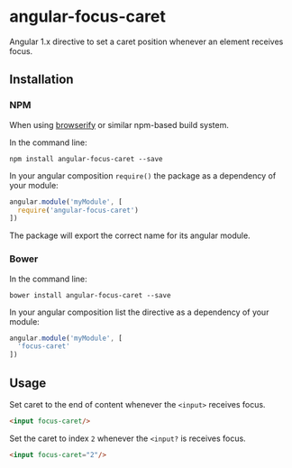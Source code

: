 # angular-focus-caret

Angular 1.x directive to set a caret position whenever an element receives focus.

## Installation

### NPM

When using [browserify](http://browserify.org/) or similar npm-based build system.

In the command line:

```
npm install angular-focus-caret --save
```

In your angular composition `require()` the package as a dependency of your module:

```javascript
angular.module('myModule', [
  require('angular-focus-caret')
])
```

The package will export the correct name for its angular module.

### Bower

In the command line:

```
bower install angular-focus-caret --save
```

In your angular composition list the directive as a dependency of your module:

```javascript
angular.module('myModule', [
  'focus-caret'
])
```

## Usage

Set caret to the end of content whenever the `<input>` receives focus.

```html
<input focus-caret/>
```

Set the caret to index `2` whenever the `<input?` is receives focus.

```html
<input focus-caret="2"/>
```